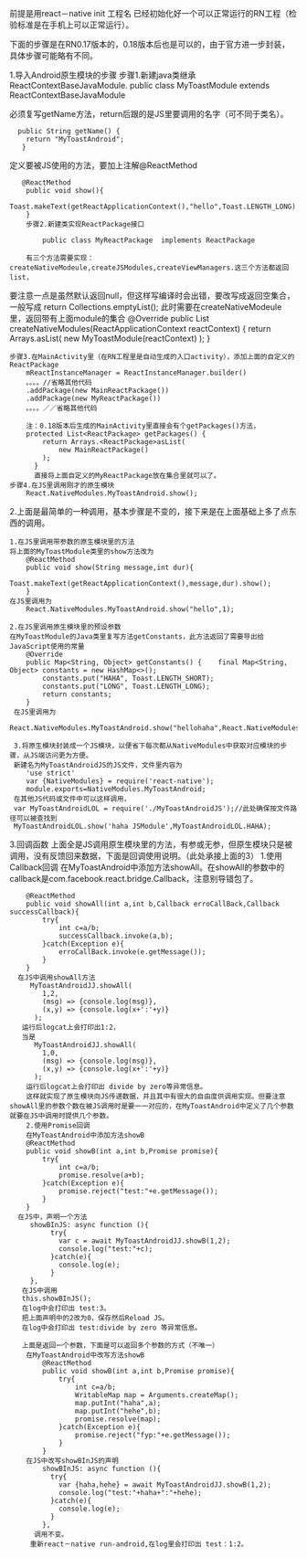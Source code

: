 前提是用react－native init 工程名 已经初始化好一个可以正常运行的RN工程（检验标准是在手机上可以正常运行）。

下面的步骤是在RN0.17版本的，0.18版本后也是可以的，由于官方进一步封装，具体步骤可能略有不同。

1.导入Android原生模块的步骤
        步骤1.新建java类继承ReactContextBaseJavaModule.
        public class MyToastModule extends ReactContextBaseJavaModule
        
  必须复写getName方法，return后跟的是JS里要调用的名字（可不同于类名）。
  
      public String getName() {
        return "MyToastAndroid";
       }
       
   定义要被JS使用的方法，要加上注解@ReactMethod
   
       @ReactMethod
        public void show(){
            Toast.makeText(getReactApplicationContext(),"hello",Toast.LENGTH_LONG).show();
        }
        步骤2.新建类实现ReactPackage接口
        
            public class MyReactPackage  implements ReactPackage
            
        有三个方法需要实现：createNativeModeule,createJSModules,createViewManagers.这三个方法都返回list，
   要注意一点是虽然默认返回null，但这样写编译时会出错，要改写成返回空集合，一般写成
       return Collections.emptyList();
   此时需要在createNativeModeule里，返回带有上面module的集合
       @Override
        public List<NativeModule> createNativeModules(ReactApplicationContext reactContext) {
            return Arrays.<NativeModule>asList(
                    new MyToastModule(reactContext)
            );
        }
        
    步骤3.在MainActivity里（在RN工程里是自动生成的入口activity），添加上面的自定义的ReactPackage
        mReactInstanceManager = ReactInstanceManager.builder()
        。。。。//省略其他代码
        .addPackage(new MainReactPackage())
        .addPackage(new MyReactPackage())
        。。。。／／省略其他代码
        
        注：0.18版本后生成的MainActivity里直接会有个getPackages()方法，
        protected List<ReactPackage> getPackages() {
            return Arrays.<ReactPackage>asList(
                new MainReactPackage()
            );
          }
          直接将上面自定义的MyReactPackage放在集合里就可以了。
    步骤4.在JS里调用刚才的原生模块
        React.NativeModules.MyToastAndroid.show();
  
  2.上面是最简单的一种调用，基本步骤是不变的，接下来是在上面基础上多了点东西的调用。
  
    1.在JS里调用带参数的原生模块里的方法
    将上面的MyToastModule类里的show方法改为
        @ReactMethod
        public void show(String message,int dur){
             Toast.makeText(getReactApplicationContext(),message,dur).show();
        }          
    在JS里调用为
        React.NativeModules.MyToastAndroid.show("hello",1);
        
    2.在JS里调用原生模块里的预设参数
    在MyToastModule的Java类里复写方法getConstants，此方法返回了需要导出给JavaScript使用的常量
        @Override
        public Map<String, Object> getConstants() {    final Map<String, Object> constants = new HashMap<>();
            constants.put("HAHA", Toast.LENGTH_SHORT);
            constants.put("LONG", Toast.LENGTH_LONG);    
            return constants;
        }
     在JS里调用为
         React.NativeModules.MyToastAndroid.show("hellohaha",React.NativeModules.MyToastAndroid.HAHA);
      
     3.将原生模块封装成一个JS模块，以便省下每次都从NativeModules中获取对应模块的步骤，从JS端访问更为方便。
     新建名为MyToastAndroidJS的JS文件，文件里内容为
        'use strict'
        var {NativeModules} = require('react-native');
        module.exports=NativeModules.MyToastAndroid;
     在其他JS代码或文件中可以这样调用，
     var MyToastAndroidLOL = require('./MyToastAndroidJS');//此处确保按文件路径可以被查找到
     MyToastAndroidLOL.show('haha JSModule',MyToastAndroidLOL.HAHA);
     
 3.回调函数
     上面全是JS调用原生模块里的方法，有参或无参，但原生模块只是被调用，没有反馈回来数据，下面是回调使用说明。（此处承接上面的3）
     1.使用Callback回调
     在MyToastAndroid中添加方法showAll。在showAll的参数中的callback是com.facebook.react.bridge.Callback，注意别导错包了。
     
        @ReactMethod
        public void showAll(int a,int b,Callback erroCallBack,Callback successCallback){
            try{
                int c=a/b;
                successCallback.invoke(a,b);
            }catch(Exception e){
                erroCallBack.invoke(e.getMessage());
            }
        }
      在JS中调用showAll方法 
         MyToastAndroidJJ.showAll(
            1,2,
            (msg) => {console.log(msg)},
            (x,y) => {console.log(x+':'+y)}
          );
       运行后logcat上会打印出1:2，
       当是
          MyToastAndroidJJ.showAll(
            1,0,
            (msg) => {console.log(msg)},
            (x,y) => {console.log(x+':'+y)}
          );
        运行后logcat上会打印出 divide by zero等异常信息。
        这样就实现了原生模块向JS传递数据，并且其中有很大的自由度供调用实现。但要注意showAll里的参数个数在被JS调用时是要一一对应的，在MyToastAndroid中定义了几个参数就要在JS中调用时提供几个参数。
        2.使用Promise回调
        在MyToastAndroid中添加方法showB
        @ReactMethod        
        public void showB(int a,int b,Promise promise){
            try{
                int c=a/b;
                promise.resolve(a+b);
            }catch(Exception e){
                promise.reject("test:"+e.getMessage());
            }
        }
      在JS中，声明一个方法
         showBInJS: async function (){
              try{
                var c = await MyToastAndroidJJ.showB(1,2);
                console.log("test:"+c);
              }catch(e){
                console.log(e);
              }
         },
       在JS中调用
       this.showBInJS();
       在log中会打印出 test:3。
       把上面声明中的2改为0，保存然后Reload JS。
       在log中会打印出 test:divide by zero 等异常信息。
       
       上面是返回一个参数，下面是可以返回多个参数的方式（不唯一）
        在MyToastAndroid中改写方法showB
            @ReactMethod
            public void showB(int a,int b,Promise promise){
                try{
                    int c=a/b;
                    WritableMap map = Arguments.createMap();
                    map.putInt("haha",a);
                    map.putInt("hehe",b);
                    promise.resolve(map);
                }catch(Exception e){
                    promise.reject("fyp:"+e.getMessage());
                }
            }
        在JS中改写showBInJS的声明
            showBInJS: async function (){
              try{
                var {haha,hehe} = await MyToastAndroidJJ.showB(1,2);
                console.log("test:"+haha+":"+hehe);
              }catch(e){
                console.log(e);
              }
            },
          调用不变。
         重新react－native run-android,在log里会打印出 test：1:2。










